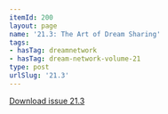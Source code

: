 ```yaml
---
itemId: 200
layout: page
name: '21.3: The Art of Dream Sharing'
tags:
- hasTag: dreamnetwork
- hasTag: dream-network-volume-21
type: post
urlSlug: '21.3'
---
```

<a href="files/pdfs/Volume_21/21.3-Dream-Network-Vol-21-No-3.pdf" download="">Download issue 21.3</a>